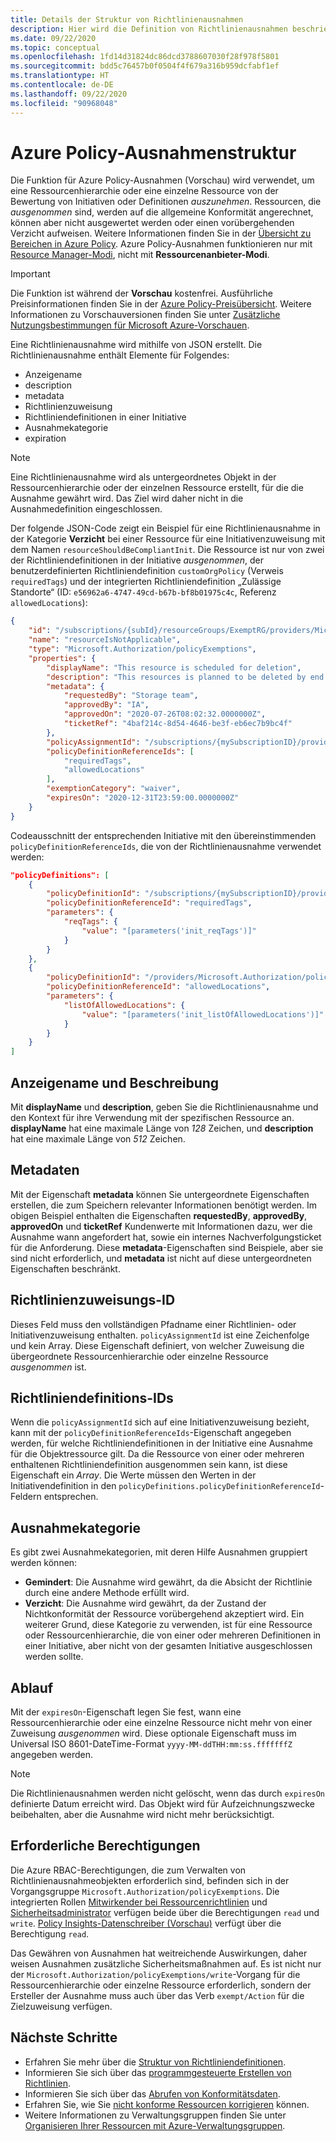 ```yaml
---
title: Details der Struktur von Richtlinienausnahmen
description: Hier wird die Definition von Richtlinienausnahmen beschrieben, die von Azure Policy verwendet wird, um Ressourcen von der Auswertung von Initiativen oder Definitionen auszuschließen.
ms.date: 09/22/2020
ms.topic: conceptual
ms.openlocfilehash: 1fd14d31824dc86dcd3788607030f28f978f5801
ms.sourcegitcommit: bdd5c76457b0f0504f4f679a316b959dcfabf1ef
ms.translationtype: HT
ms.contentlocale: de-DE
ms.lasthandoff: 09/22/2020
ms.locfileid: "90968048"
---
```

# <a name="azure-policy-exemption-structure"></a>Azure Policy-Ausnahmenstruktur

Die Funktion für Azure Policy-Ausnahmen (Vorschau) wird verwendet, um eine Ressourcenhierarchie oder eine einzelne Ressource von der Bewertung von Initiativen oder Definitionen _auszunehmen_. Ressourcen, die _ausgenommen_ sind, werden auf die allgemeine Konformität angerechnet, können aber nicht ausgewertet werden oder einen vorübergehenden Verzicht aufweisen. Weitere Informationen finden Sie in der [Übersicht zu Bereichen in Azure Policy](./scope.md). Azure Policy-Ausnahmen funktionieren nur mit [Resource Manager-Modi](./definition-structure.md#resource-manager-modes), nicht mit **Ressourcenanbieter-Modi**.

> [!IMPORTANT]
> Die Funktion ist während der **Vorschau** kostenfrei. Ausführliche Preisinformationen finden Sie in der [Azure Policy-Preisübersicht](https://azure.microsoft.com/pricing/details/azure-policy/). Weitere Informationen zu Vorschauversionen finden Sie unter [Zusätzliche Nutzungsbestimmungen für Microsoft Azure-Vorschauen](https://azure.microsoft.com/support/legal/preview-supplemental-terms/).

Eine Richtlinienausnahme wird mithilfe von JSON erstellt. Die Richtlinienausnahme enthält Elemente für Folgendes:

- Anzeigename
- description
- metadata
- Richtlinienzuweisung
- Richtliniendefinitionen in einer Initiative
- Ausnahmekategorie
- expiration

> [!NOTE]
> Eine Richtlinienausnahme wird als untergeordnetes Objekt in der Ressourcenhierarchie oder der einzelnen Ressource erstellt, für die die Ausnahme gewährt wird. Das Ziel wird daher nicht in die Ausnahmedefinition eingeschlossen.

Der folgende JSON-Code zeigt ein Beispiel für eine Richtlinienausnahme in der Kategorie **Verzicht** bei einer Ressource für eine Initiativenzuweisung mit dem Namen `resourceShouldBeCompliantInit`. Die Ressource ist nur von zwei der Richtliniendefinitionen in der Initiative _ausgenommen_, der benutzerdefinierten Richtliniendefinition `customOrgPolicy` (Verweis `requiredTags`) und der integrierten Richtliniendefinition „Zulässige Standorte“ (ID: `e56962a6-4747-49cd-b67b-bf8b01975c4c`, Referenz `allowedLocations`):

```json
{
    "id": "/subscriptions/{subId}/resourceGroups/ExemptRG/providers/Microsoft.Authorization/policyExemptions/resourceIsNotApplicable",
    "name": "resourceIsNotApplicable",
    "type": "Microsoft.Authorization/policyExemptions",
    "properties": {
        "displayName": "This resource is scheduled for deletion",
        "description": "This resources is planned to be deleted by end of quarter and has been granted a waiver to the policy.",
        "metadata": {
            "requestedBy": "Storage team",
            "approvedBy": "IA",
            "approvedOn": "2020-07-26T08:02:32.0000000Z",
            "ticketRef": "4baf214c-8d54-4646-be3f-eb6ec7b9bc4f"
        },
        "policyAssignmentId": "/subscriptions/{mySubscriptionID}/providers/Microsoft.Authorization/policyAssignments/resourceShouldBeCompliantInit",
        "policyDefinitionReferenceIds": [
            "requiredTags",
            "allowedLocations"
        ],
        "exemptionCategory": "waiver",
        "expiresOn": "2020-12-31T23:59:00.0000000Z"
    }
}
```

Codeausschnitt der entsprechenden Initiative mit den übereinstimmenden `policyDefinitionReferenceIds`, die von der Richtlinienausnahme verwendet werden:

```json
"policyDefinitions": [
    {
        "policyDefinitionId": "/subscriptions/{mySubscriptionID}/providers/Microsoft.Authorization/policyDefinitions/customOrgPolicy",
        "policyDefinitionReferenceId": "requiredTags",
        "parameters": {
            "reqTags": {
                "value": "[parameters('init_reqTags')]"
            }
        }
    },
    {
        "policyDefinitionId": "/providers/Microsoft.Authorization/policyDefinitions/e56962a6-4747-49cd-b67b-bf8b01975c4c",
        "policyDefinitionReferenceId": "allowedLocations",
        "parameters": {
            "listOfAllowedLocations": {
                "value": "[parameters('init_listOfAllowedLocations')]"
            }
        }
    }
]
```

## <a name="display-name-and-description"></a>Anzeigename und Beschreibung

Mit **displayName** und **description**, geben Sie die Richtlinienausnahme und den Kontext für ihre Verwendung mit der spezifischen Ressource an. **displayName** hat eine maximale Länge von _128_ Zeichen, und **description** hat eine maximale Länge von _512_ Zeichen.

## <a name="metadata"></a>Metadaten

Mit der Eigenschaft **metadata** können Sie untergeordnete Eigenschaften erstellen, die zum Speichern relevanter Informationen benötigt werden. Im obigen Beispiel enthalten die Eigenschaften **requestedBy**, **approvedBy**, **approvedOn** und **ticketRef** Kundenwerte mit Informationen dazu, wer die Ausnahme wann angefordert hat, sowie ein internes Nachverfolgungsticket für die Anforderung. Diese **metadata**-Eigenschaften sind Beispiele, aber sie sind nicht erforderlich, und **metadata** ist nicht auf diese untergeordneten Eigenschaften beschränkt.

## <a name="policy-assignment-id"></a>Richtlinienzuweisungs-ID

Dieses Feld muss den vollständigen Pfadname einer Richtlinien- oder Initiativenzuweisung enthalten.
`policyAssignmentId` ist eine Zeichenfolge und kein Array. Diese Eigenschaft definiert, von welcher Zuweisung die übergeordnete Ressourcenhierarchie oder einzelne Ressource _ausgenommen_ ist.

## <a name="policy-definition-ids"></a>Richtliniendefinitions-IDs

Wenn die `policyAssignmentId` sich auf eine Initiativenzuweisung bezieht, kann mit der `policyDefinitionReferenceIds`-Eigenschaft angegeben werden, für welche Richtliniendefinitionen in der Initiative eine Ausnahme für die Objektressource gilt. Da die Ressource von einer oder mehreren enthaltenen Richtliniendefinition ausgenommen sein kann, ist diese Eigenschaft ein _Array_. Die Werte müssen den Werten in der Initiativendefinition in den `policyDefinitions.policyDefinitionReferenceId`-Feldern entsprechen.

## <a name="exemption-category"></a>Ausnahmekategorie

Es gibt zwei Ausnahmekategorien, mit deren Hilfe Ausnahmen gruppiert werden können:

- **Gemindert**: Die Ausnahme wird gewährt, da die Absicht der Richtlinie durch eine andere Methode erfüllt wird.
- **Verzicht**: Die Ausnahme wird gewährt, da der Zustand der Nichtkonformität der Ressource vorübergehend akzeptiert wird. Ein weiterer Grund, diese Kategorie zu verwenden, ist für eine Ressource oder Ressourcenhierarchie, die von einer oder mehreren Definitionen in einer Initiative, aber nicht von der gesamten Initiative ausgeschlossen werden sollte.

## <a name="expiration"></a>Ablauf

Mit der `expiresOn`-Eigenschaft legen Sie fest, wann eine Ressourcenhierarchie oder eine einzelne Ressource nicht mehr von einer Zuweisung _ausgenommen_ wird. Diese optionale Eigenschaft muss im Universal ISO 8601-DateTime-Format `yyyy-MM-ddTHH:mm:ss.fffffffZ` angegeben werden.

> [!NOTE]
> Die Richtlinienausnahmen werden nicht gelöscht, wenn das durch `expiresOn` definierte Datum erreicht wird. Das Objekt wird für Aufzeichnungszwecke beibehalten, aber die Ausnahme wird nicht mehr berücksichtigt.

## <a name="required-permissions"></a>Erforderliche Berechtigungen

Die Azure RBAC-Berechtigungen, die zum Verwalten von Richtlinienausnahmeobjekten erforderlich sind, befinden sich in der Vorgangsgruppe `Microsoft.Authorization/policyExemptions`. Die integrierten Rollen [Mitwirkender bei Ressourcenrichtlinien](../../../role-based-access-control/built-in-roles.md#resource-policy-contributor) und [Sicherheitsadministrator](../../../role-based-access-control/built-in-roles.md#security-admin) verfügen beide über die Berechtigungen `read` und `write`. [Policy Insights-Datenschreiber (Vorschau)](../../../role-based-access-control/built-in-roles.md#policy-insights-data-writer-preview) verfügt über die Berechtigung `read`.

Das Gewähren von Ausnahmen hat weitreichende Auswirkungen, daher weisen Ausnahmen zusätzliche Sicherheitsmaßnahmen auf. Es ist nicht nur der `Microsoft.Authorization/policyExemptions/write`-Vorgang für die Ressourcenhierarchie oder einzelne Ressource erforderlich, sondern der Ersteller der Ausnahme muss auch über das Verb `exempt/Action` für die Zielzuweisung verfügen.

## <a name="next-steps"></a>Nächste Schritte

- Erfahren Sie mehr über die [Struktur von Richtliniendefinitionen](./definition-structure.md).
- Informieren Sie sich über das [programmgesteuerte Erstellen von Richtlinien](../how-to/programmatically-create.md).
- Informieren Sie sich über das [Abrufen von Konformitätsdaten](../how-to/get-compliance-data.md).
- Erfahren Sie, wie Sie [nicht konforme Ressourcen korrigieren](../how-to/remediate-resources.md) können.
- Weitere Informationen zu Verwaltungsgruppen finden Sie unter [Organisieren Ihrer Ressourcen mit Azure-Verwaltungsgruppen](../../management-groups/overview.md).